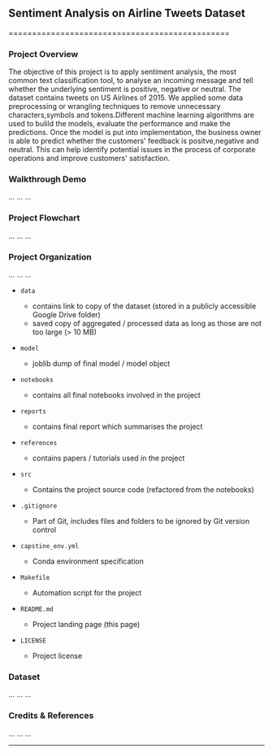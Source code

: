 ## Sentiment Analysis on Airline Tweets Dataset
===============================================

### Project Overview  
The objective of this project is to apply sentiment analysis, the most common text classification
tool, to analyse an incoming message and tell whether the underlying sentiment is positive, negative
or neutral. The dataset contains tweets on US Airlines of 2015. We applied some data preprocessing 
or wrangling techniques to remove unnecessary characters,symbols and tokens.Different machine learning
algorithms are used to bulild the models, evaluate the performance and make the predictions. Once 
the model is put into implementation, the business owner is able to predict whether the customers'
feedback is positve,negative and neutral. This can help identify potential issues in the process of 
corporate operations and improve customers' satisfaction.  

### Walkthrough Demo

...
...
...

### Project Flowchart

...
...
...

### Project Organization

...
...
...

* `data` 
    - contains link to copy of the dataset (stored in a publicly accessible Google Drive folder)
    - saved copy of aggregated / processed data as long as those are not too large (> 10 MB)

* `model`
    - joblib dump of final model / model object

* `notebooks`
    - contains all final notebooks involved in the project

* `reports`
    - contains final report which summarises the project

* `references`
    - contains papers / tutorials used in the project

* `src`
    - Contains the project source code (refactored from the notebooks)

* `.gitignore`
    - Part of Git, includes files and folders to be ignored by Git version control

* `capstine_env.yml`
    - Conda environment specification

* `Makefile`
    - Automation script for the project

* `README.md`
    - Project landing page (this page)

* `LICENSE`
    - Project license

### Dataset

...
...
...

### Credits & References

...
...
...

--------
